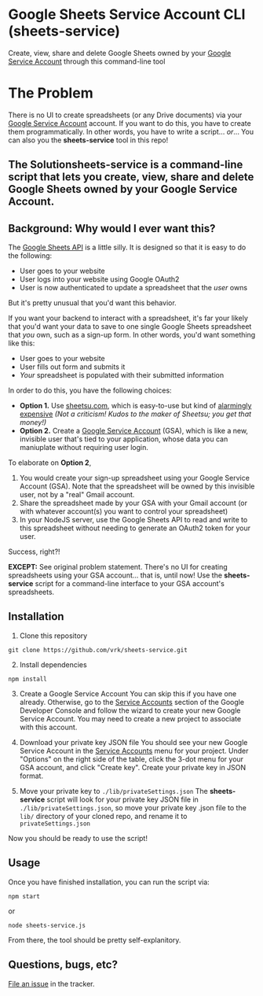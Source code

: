 # Google Sheets Service Account CLI (sheets-service)
Create, view, share and delete Google Sheets owned by your [Google Service Account](https://cloud.google.com/iam/docs/understanding-service-accounts) through this command-line tool

# The Problem
There is no UI to create spreadsheets (or any Drive documents) via your [Google Service Account](https://cloud.google.com/iam/docs/understanding-service-accounts) account. If you want to do this, you have to create them programmatically. In other words, you have to write a script... *or*... You can also you the **sheets-service** tool in this repo!

## The Solution**sheets-service** is a command-line script that lets you create, view, share and delete Google Sheets owned by your Google Service Account.

## Background: Why would I ever want this?
The [Google Sheets API](https://developers.google.com/sheets/api/reference/rest/) is a little silly. It is designed so that it is easy to do the following:
- User goes to your website
- User logs into your website using Google OAuth2
- User is now authenticated to update  a spreadsheet that the *user* owns

But it's pretty unusual that you'd want this behavior.

If you want your backend to interact with a spreadsheet, it's far your likely that you'd want your data to save to one single Google Sheets spreadsheet that *you* own, such as a sign-up form. In other words, you'd want something like this:
- User goes to your website
- User fills out form and submits it
- *Your* spreadsheet is populated with their submitted information

In order to do this, you have the following choices:
- **Option 1.** Use [sheetsu.com](http://sheetsu.com), which is easy-to-use but kind of [alarmingly expensive](https://sheetsu.com/pricing) *(Not a criticism! Kudos to the maker of Sheetsu; you get that money!)*
- **Option 2.** Create a [Google Service Account](https://developers.google.com/identity/protocols/OAuth2ServiceAccount) (GSA), which is like a new, invisible user that's tied to your application, whose data you can maniuplate without requiring user login.

To elaborate on **Option 2**, 
1. You would create your sign-up spreadsheet using your Google Service Account (GSA). Note that the spreadsheet will be owned by this invisible user, not by a "real" Gmail account.
2. Share the spreadsheet made by your GSA with your Gmail account (or with whatever account(s) you want to control your spreadsheet)
3. In your NodeJS server, use the Google Sheets API to read and write to this spreadsheet without needing to generate an OAuth2 token for your user.

Success, right?!

**EXCEPT:** See original problem statement. There's no UI for creating spreadsheets using your GSA account... that is, until now! Use the **sheets-service** script for a command-line interface to your GSA account's spreadsheets.

## Installation

1. Clone this repository
```
git clone https://github.com/vrk/sheets-service.git
```

2. Install dependencies
```
npm install
```

3. Create a Google Service Account
You can skip this if you have one already. Otherwise, go to the [Service Accounts](https://console.cloud.google.com/iam-admin/serviceaccounts/serviceaccounts-zero) section of the Google Developer Console and follow the wizard to create your new Google Service Account. You may need to create a new project to associate with this account.

4. Download your private key JSON file
You should see your new Google Service Account in the [Service Accounts](https://console.cloud.google.com/iam-admin/serviceaccounts/serviceaccounts-zero) menu for your project. Under "Options" on the right side of the table, click the 3-dot menu for your GSA account, and click "Create key". Create your private key in JSON format.

5. Move your private key to `./lib/privateSettings.json`
The **sheets-service** script will look for your private key JSON file in `./lib/privateSettings.json`, so move your private key .json file to the `lib/` directory of your cloned repo, and rename it to `privateSettings.json`

Now you should be ready to use the script!

## Usage
Once you have finished installation, you can run the script via:
```
npm start
```

or

```
node sheets-service.js
```

From there, the tool should be pretty self-explanitory.

## Questions, bugs, etc?
[File an issue](https://github.com/vrk/sheets-service/issues) in the tracker. 
